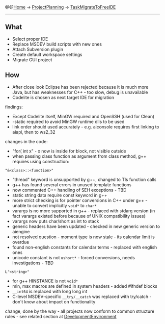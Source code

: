 @@[Home](Home.md) -> [ProjectPlanning](ProjectPlanning.md) -> [TaskMigrateToFreeIDE](TaskMigrateToFreeIDE.md)

---


## What ##

  * Select proper IDE
  * Replace MSDEV build scripts with new ones
  * Attach Subversion plugin
  * Create default workspace settings
  * Migrate GUI project

## How ##

  * After close look Eclipse has been rejected because it is much more Java, but has weaknesses for C++ - too slow, debug is unavailable
  * Codelite is chosen as next target IDE for migration

findings:
  * Except Codelite itself, MinGW required and OpenSSH (used for Clean)
  * -static required to avoid MinGW runtime dlls to be used
  * link order should used accurately - e.g. aiconsole requires first linking to aiapi, then to ws2\_32

changes in the code:
  * "for( int x" - x now is inside for block, not visible outside
  * when passing class function as argument from class method, g++ requires using construction:
```
"&<class>::<function>"
```
  * "thread" keyword is unsupported by g++, changed to Tls function calls
  * g++ has found several errors in unused template functions
  * now commented C++ handling of SEH exceptions - TBD
  * static string data require const keyword in g++
  * more strict checking is for pointer conversions in C++ under g++ - unable to convert implicitly `void*` to `char*`
  * varargs is no more supported in g++ - replaced with stdarg version (in fact varargs existed before because of UNIX compatibility issues)
  * varargs now puts char/short as int to stack
  * generic headers have been updated - checked in new generic version to aiengine
  * not resolved question - moment type is now stale - its calendar limit is overdue
  * found non-english constants for calendar terms - replaced with english ones
  * unicode constant is not `ushort*` - forced conversions, needs investigations - TBD
```
L"<string>"
```
  * for g++ HINSTANCE is not `void*`
  * min, max macros are defined in system headers - added #ifndef blocks
  * `__int64` is replaced with long long int
  * C-level MSDEV-specific `__try/__catch` was replaced with try/catch - don't know about impact on functionality

change, done by the way - all projects now conform to common structure rules - see related section at [DevelopmentEnvironment](DevelopmentEnvironment.md)